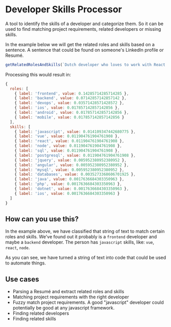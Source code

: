 # Developer Skills Processor

A tool to identify the skills of a developer and categorize them. So it can be used to find matching project requirements, related developers or missing skills.

In the example below we will get the related roles and skills based on a sentence. A sentence that could be found on someone's LinkedIn profile or Resumé.

```javascript
getRelatedRolesAndSkills(`Dutch developer who loves to work with React and Vue. Sometimes creates API's with Node and PostgresQL.`)
```

Processing this would result in:

```javascript
{
  roles: [
    { label: 'frontend', value: 0.14285714285714285 },
    { label: 'backend', value: 0.07142857142857142 },
    { label: 'devops', value: 0.03571428571428572 },
    { label: 'ios', value: 0.017857142857142856 },
    { label: 'android', value: 0.017857142857142856 },
    { label: 'mobile', value: 0.017857142857142856 }
  ],
  skills: [
    { label: 'javascript', value: 0.014109347442680775 },
    { label: 'vue', value: 0.011904761904761908 },
    { label: 'react', value: 0.011904761904761908 },
    { label: 'node', value: 0.011904761904761908 },
    { label: 'sql', value: 0.011904761904761908 },
    { label: 'postgresql', value: 0.011904761904761908 },
    { label: 'jquery', value: 0.005952380952380952 },
    { label: 'angular', value: 0.005952380952380952 },
    { label: 'mysql', value: 0.005952380952380952 },
    { label: 'databases', value: 0.0035273368606701925 },
    { label: 'java', value: 0.0017636684303350963 },
    { label: 'php', value: 0.0017636684303350963 },
    { label: 'dotnet', value: 0.0017636684303350963 },
    { label: 'ios', value: 0.0017636684303350963 }
  ]
}
```

## How can you use this?
In the example above, we have classified that string of text to match certain roles and skills. We've found out it probably is a `frontend` developer and maybe a `backend` developer. The person has `javascript` skills, like: `vue`, `react`, `node`.

As you can see, we have turned a string of text into code that could be used to automate things.

## Use cases
- Parsing a Resumé and extract related roles and skills
- Matching project requirements with the right developer
- Fuzzy match project requirements. A good "javascript" developer could potentially be good at any javascript framework.
- Finding related developers
- Finding related skills
